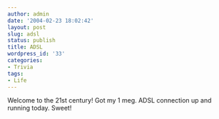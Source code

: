 ```yaml
---
author: admin
date: '2004-02-23 18:02:42'
layout: post
slug: adsl
status: publish
title: ADSL
wordpress_id: '33'
categories:
- Trivia
tags:
- Life
---
```


Welcome to the 21st century! Got my 1 meg. ADSL connection up and
running today. Sweet!
